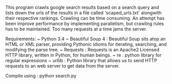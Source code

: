 This program crawls google search results based on a search query and lists down the urls of the results in a file called 'scaped_urls.txt'
alongwith their respective rankings.
Crawling can be time consuming. An attempt has been improve performance by implementing parallelism, but crawling rules has to be maintained. Too many requests at a time jams the server.

Requirements:
~ Python 3.4
~ Beautiful Soup 4 : Beautiful Soup sits atop an HTML or XML parser, providing Pythonic idioms for iterating, searching, and modifying the parse tree.
~ Requests : Requests is an Apache2 Licensed HTTP library, written in Python, for human beings. 
~ re : python library for regular expressions
~ urllib : Python library that allows us to send HTTP requests to an web server to get data from the server.

Compile using : python search.py
